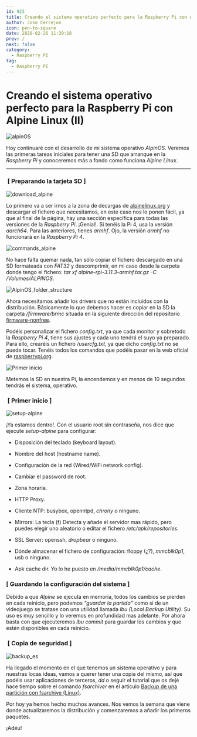 ```yaml
---
id: 923
title: Creando el sistema operativo perfecto para la Raspberry Pi con Alpine Linux (II)
author: Jose Cerrejon
icon: pen-to-square
date: 2020-02-26 11:39:18
prev: /
next: false
category:
  - Raspberry PI
tag:
  - Raspberry PI
---
```


# Creando el sistema operativo perfecto para la Raspberry Pi con Alpine Linux (II)

![alpinOS](/images/2020/02/alpinos_logo.png)

Hoy continuaré con el desarrollo de mi sistema operativo *AlpinOS*. Veremos las primeras tareas iniciales para tener una SD que arranque en la *Raspberry Pi* y conoceremos más a fondo como funciona *Alpine Linux*.

- - -
###  [ Preparando la tarjeta SD ]

![download_alpine](/images/2020/02/download_alpine.png)

Lo primero va a ser irnos a la zona de decargas de [alpinelinux.org](https://alpinelinux.org/downloads/) y descargar el fichero que necesitamos, en este caso nos lo ponen fácil, ya que al final de la página, hay una sección específica para todas las versiones de la *Raspberry Pi*. ¡Genial!. Si tenéis la Pi 4, usa la versión *aarch64*. Para las anteriores, tienes *armhf*. Ojo, la versión *armhf* no funcionará en la *Raspberry Pi 4*.

![commands_alpine](/images/2020/02/commands_alpine.png)

No hace falta quemar nada, tan sólo copiar el fichero descargado en una SD formateada con *FAT32* y descomprimir, en mi caso desde la carpeta donde tengo el fichero: *tar xf alpine-rpi-3.11.3-armhf.tar.gz -C /Volumes/ALPINOS*.

![AlpinOS_folder_structure](/images/2020/02/AlpinOS_folder_structure.png)

Ahora necesitamos añadir los drivers que no están incluídos con la distribución. Básicamente lo que debemos hacer es copiar en la SD la carpeta */firmware/brmc* situada en la siguiente dirección del repositorio [firmware-nonfree](https://github.com/RPi-Distro/firmware-nonfree).

Podéis personalizar el fichero *config.txt*, ya que cada monitor y sobretodo la *Raspberry Pi 4*, tiene sus ajustes y cada uno tendrá el suyo ya preparado. Para ello, crearéis un fichero */usercfg.txt*, ya que dicho *config.txt* no se puede tocar. Tenéis todos los comandos que podéis pasar en la web oficial de [raspberrypi.org](https://www.raspberrypi.org/documentation/configuration/config-txt/video.md).

![Primer inicio](/images/2020/02/meet_alpineOS.jpg "Primer inicio")

Metemos la SD en nuestra Pi, la encendemos y en menos de 10 segundos tendrás el sistema, operativo.

###  [ Primer inicio ]

![setup-alpine](/images/2020/02/alpine-setup.jpg "setup-alpine")

¡Ya estamos dentro!. Con el usuario root sin contraseña, nos dice que ejecute *setup-alpine* para configurar:

* Disposición del teclado (keyboard layout).

* Nombre del host (hostname name).

* Configuración de la red (Wired/WiFi network config).

* Cambiar el password de root.

* Zona horaria.

* HTTP Proxy.

* Cliente NTP: busybox, openntpd, *chrony* o ninguno.

* Mirrors: La tecla (f) Detecta y añade el servidor mas rápido, pero puedes elegir uno aleatorio o editar el fichero */etc/apk/repositories*.

* SSL Server: openssh, *dropbear* o ninguno.

* Dónde almacenar el fichero de configuración: floppy (¿?), *mmcblk0p1*, usb o ninguno.

* Apk cache dir. Yo lo he puesto en */media/mmcblk0p1/cache*.


###  [ Guardando la configuración del sistema ]

Debido a que *Alpine* se ejecuta en memoria, todos los cambios se pierden en cada reinicio, pero podemos *"guardar la partida"* como si de un videojuego se tratase con una utilidad llamada *lbu (Local Backup Utility)*. Su uso es muy sencillo y lo veremos en profundidad mas adelante. Por ahora basta con que ejecuteremos *lbu commit* para guardar los cambios y que estén disponibles en cada reinicio.

###  [ Copia de seguridad ]

![backup_es](/images/backup_es.png)

Ha llegado el momento en el que tenemos un sistema operativo y para nuestras locas ideas, vamos a querer tener una copia del mismo, así que podéis usar aplicaciones de terceros, *dd* o seguir el tutorial que os dejé hace tiempo sobre el comando *fsarchiver* en el artículo [Backup de una partición con fsarchive (Linux)](/post.php?id=253).

Por hoy ya hemos hecho muchos avances. Nos vemos la semana que viene donde actualizaremos la distribución y comenzaremos a añadir los primeros paquetes.

¡Adéu!